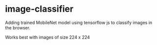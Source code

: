 # image-classifier
Adding trained MobileNet model using tensorflow js to classify images in the browser.

Works best with images of size 224 x 224
